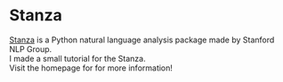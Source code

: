 # Stanza
[Stanza] is a Python natural language analysis package made by Stanford NLP Group.   
I made a small tutorial for the Stanza.  
Visit the homepage for for more information!

[Stanza]: https://stanfordnlp.github.io/stanza/
